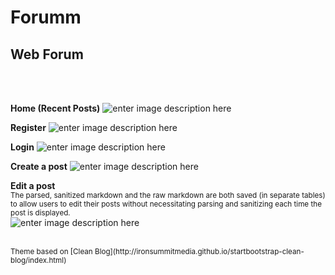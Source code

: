 **Forumm**
==================================================

Web Forum
---------
<br />
<br />

**Home (Recent Posts)**
![enter image description here](https://dl.dropboxusercontent.com/s/mzalnr2rwryov0q/posts.png?dl=0)
<br />

**Register**
![enter image description here](https://dl.dropboxusercontent.com/s/n476v6o5ze9aoh2/register-page-2.png?dl=0)
<br />

**Login**
![enter image description here](https://dl.dropboxusercontent.com/s/fd38au6zbwneolr/login.png?dl=0)
<br />

**Create a post** 
![enter image description here](https://dl.dropboxusercontent.com/s/2eux3otwvh0ux8p/create.png?dl=0)
<br />

**Edit a post** 
<br />
<sub>The parsed, sanitized markdown and the raw markdown are both saved (in separate tables) to allow users to edit their posts without necessitating parsing and sanitizing each time the post is displayed.</sub>
<br /> 
![enter image description here](https://dl.dropboxusercontent.com/s/9c58k0uezk7aboc/edit.png?dl=0)

<br />
<sub>Theme based on [Clean Blog](http://ironsummitmedia.github.io/startbootstrap-clean-blog/index.html)</sub>

